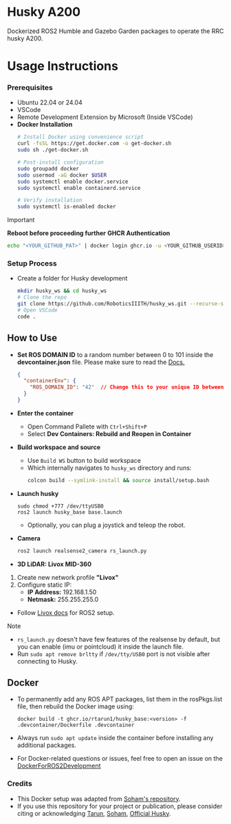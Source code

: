 # Husky A200
Dockerized ROS2 Humble and Gazebo Garden packages to operate the RRC husky A200.

# Usage Instructions

### Prerequisites


- Ubuntu 22.04 or 24.04
- VSCode
- Remote Development Extension by Microsoft (Inside VSCode)
- **Docker Installation**
  ```bash
  # Install Docker using convenience script
  curl -fsSL https://get.docker.com -o get-docker.sh
  sudo sh ./get-docker.sh

  # Post-install configuration
  sudo groupadd docker
  sudo usermod -aG docker $USER
  sudo systemctl enable docker.service
  sudo systemctl enable containerd.service

  # Verify installation
  sudo systemctl is-enabled docker
  ```

>[!IMPORTANT]
>**Reboot before proceeding further**
**GHCR Authentication** 
  ```bash
  echo "<YOUR_GITHUB_PAT>" | docker login ghcr.io -u <YOUR_GITHUB_USERID> --password-stdin
  ```
  
### Setup Process
- Create a folder for Husky development
    ```bash 
    mkdir husky_ws && cd husky_ws
    # Clone the repo 
    git clone https://github.com/RoboticsIIITH/husky_ws.git --recurse-submodules .
    # Open VSCode 
    code .
    ```  

## How to Use
- **Set ROS DOMAIN ID** to a random number between 0 to 101 inside the **devcontainer.json** file. Please make sure to read the [Docs.](https://docs.ros.org/en/eloquent/Tutorials/Configuring-ROS2-Environment.html#the-ros-domain-id-variable)
  ```json
  {
    "containerEnv": {
      "ROS_DOMAIN_ID": "42"  // Change this to your unique ID between (0 - 101)
    }
  }
  ```
- **Enter the container**
    - Open Command Pallete with `Ctrl+Shift+P`
    - Select **Dev Containers: Rebuild and Reopen in Container**
- **Build workspace and source**
  
  - Use `Build WS` button to build workspace
  - Which internally navigates to `husky_ws` directory and runs:
    ```bash
    colcon build --symlink-install && source install/setup.bash
    ```
  
- **Launch husky**
   ```
   sudo chmod +777 /dev/ttyUSB0
   ros2 launch husky_base base.launch 
   ```
  - Optionally, you can plug a joystick and teleop the robot.
- **Camera** 
  ```bash
  ros2 launch realsense2_camera rs_launch.py 
  ```
- **3D LiDAR: Livox MID-360**
 1.  Create new network profile **"Livox"**
 2.  Configure static IP:
      - **IP Address:** 192.168.1.50
      - **Netmask:** 255.255.255.0
   - Follow [Livox docs](https://github.com/rtarun1/livox_ros_driver2/tree/master?tab=readme-ov-file#4-lidar-config) for ROS2 setup.
 >[!NOTE]
 > - `rs_launch.py` doesn't have few features of the realsense by default, but you can enable (imu or pointcloud) it inside the launch file.
 > - Run ```sudo apt remove brltty``` if `/dev/tty/USB0` port is not visible after connecting to Husky.

 

## Docker

- To permanently add any ROS APT packages, list them in the rosPkgs.list file, then rebuild the Docker image using:
   ```
   docker build -t ghcr.io/rtarun1/husky_base:<version> -f .devcontainer/Dockerfile .devcontainer
   ```
- Always run ```sudo apt update``` inside the container before installing any additional packages.
  
- For Docker-related questions or issues, feel free to open an issue on the [DockerForROS2Development](https://github.com/soham2560/DockerForROS2Development.git)


### Credits

- This Docker setup was adapted from [Soham's repository](https://github.com/soham2560/DockerForROS2Development.git).
- If you use this repository for your project or publication, please consider citing or acknowledging [Tarun](https://github.com/rtarun1), [Soham](https://github.com/soham2560), [Official Husky](https://github.com/husky/husky).
